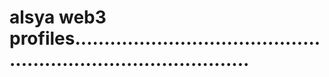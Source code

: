 # alsya web3 profiles...................................................................................
